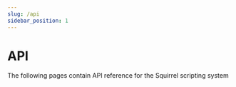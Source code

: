 ```yaml
---
slug: /api
sidebar_position: 1
---
```


# API

The following pages contain API reference for the Squirrel scripting system